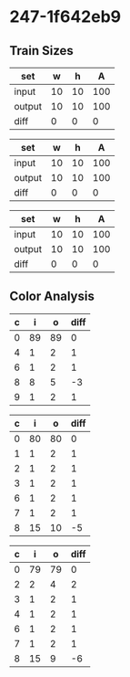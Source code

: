 # 247-1f642eb9
## Train Sizes

|set|w|h|A|
|---|---|---|---|
|input|10|10|100|
|output|10|10|100|
|diff|0|0|0|


|set|w|h|A|
|---|---|---|---|
|input|10|10|100|
|output|10|10|100|
|diff|0|0|0|


|set|w|h|A|
|---|---|---|---|
|input|10|10|100|
|output|10|10|100|
|diff|0|0|0|


## Color Analysis

|c|i|o|diff|
|---|---|---|---|
|0|89|89|0|
|4|1|2|1|
|6|1|2|1|
|8|8|5|-3|
|9|1|2|1|


|c|i|o|diff|
|---|---|---|---|
|0|80|80|0|
|1|1|2|1|
|2|1|2|1|
|3|1|2|1|
|6|1|2|1|
|7|1|2|1|
|8|15|10|-5|


|c|i|o|diff|
|---|---|---|---|
|0|79|79|0|
|2|2|4|2|
|3|1|2|1|
|4|1|2|1|
|6|1|2|1|
|7|1|2|1|
|8|15|9|-6|


